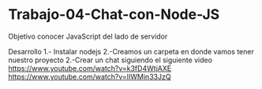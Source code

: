 # Trabajo-04-Chat-con-Node-JS
Objetivo conocer JavaScript del lado de servidor

Desarrollo
1.- Instalar nodejs
2.-Creamos un carpeta en donde vamos tener nuestro proyecto
2.-Crear un chat siguiendo el siguiente video
https://www.youtube.com/watch?v=k3fD4WtjAXE
https://www.youtube.com/watch?v=IIWMjn33JzQ
